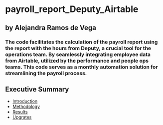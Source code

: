 # payroll_report_Deputy_Airtable
## by Alejandra Ramos de Vega
### The code facilitates the calculation of the payroll report using the report with the hours from Deputy, a crucial tool for the operations team. By seamlessly integrating employee data from Airtable, utilized by the performance and people ops teams. This code serves as a monthly automation solution for streamlining the payroll process. 

## Executive Summary 
* [Introduction](#introduction) 
* [Methodology](#Methodology)
* [Results](#results)
* [Upgrates](#upgrates)
